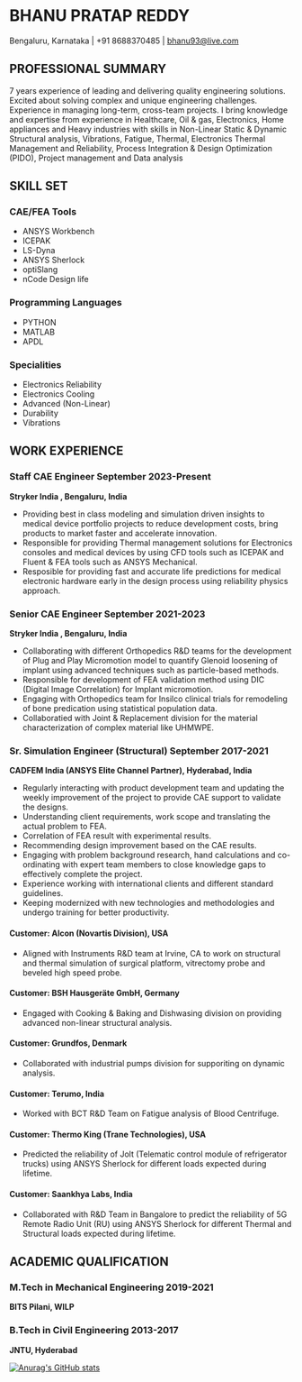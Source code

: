 # BHANU PRATAP REDDY
Bengaluru, Karnataka | +91 8688370485 | bhanu93@live.com

## PROFESSIONAL SUMMARY
7 years experience of leading and delivering quality engineering solutions. Excited about solving complex and unique engineering challenges. Experience in managing long-term, cross-team projects. I bring knowledge and expertise from experience in Healthcare, Oil & gas, Electronics, Home appliances and Heavy industries with skills in Non-Linear Static & Dynamic Structural analysis, Vibrations, Fatigue, Thermal, Electronics Thermal Management and Reliability, Process Integration & Design Optimization (PIDO), Project management and Data analysis

## SKILL SET

### CAE/FEA Tools
- ANSYS Workbench
- ICEPAK
- LS-Dyna
- ANSYS Sherlock
- optiSlang
- nCode Design life

### Programming Languages
- PYTHON
- MATLAB
- APDL

### Specialities
- Electronics Reliability
- Electronics Cooling
- Advanced (Non-Linear)
- Durability
- Vibrations

## WORK EXPERIENCE

### Staff CAE Engineer September 2023-Present
**Stryker India , Bengaluru, India**
- Providing best in class modeling and simulation driven insights to medical device portfolio projects to reduce development costs, bring products to market faster and accelerate innovation.
- Responsible for providing Thermal management solutions for Electronics consoles and medical devices by using CFD tools such as ICEPAK and Fluent & FEA tools such as ANSYS Mechanical.
- Resposible for providing fast and accurate life predictions for medical electronic hardware early in the design process using reliability physics approach.

### Senior CAE Engineer September 2021-2023
**Stryker India , Bengaluru, India**
- Collaborating with different Orthopedics R&D teams for the development of Plug and Play Micromotion model to quantify Glenoid loosening of implant using advanced techniques such as particle-based methods.
- Responsible for development of FEA validation method using DIC (Digital Image Correlation) for Implant micromotion.
- Engaging with Orthopedics team for Insilco clinical trials for remodeling of bone predication using statistical population data.
- Collaboratied with Joint & Replacement division for the material characterization of complex material like UHMWPE.

### Sr. Simulation Engineer (Structural) September 2017-2021
**CADFEM India (ANSYS Elite Channel Partner), Hyderabad, India**
- Regularly interacting with product development team and updating the weekly improvement of the project to provide CAE support to validate the designs.
- Understanding client requirements, work scope and translating the actual problem to FEA.
- Correlation of FEA result with experimental results.
- Recommending design improvement based on the CAE results.
- Engaging with problem background research, hand calculations and co-ordinating with expert team members to close knowledge gaps to effectively complete the project.
- Experience working with international clients and different standard guidelines.
- Keeping modernized with new technologies and methodologies and undergo training for better productivity.

#### Customer: Alcon (Novartis Division), USA
- Aligned with Instruments R&D team at Irvine, CA to work on structural and thermal simulation of surgical platform, vitrectomy probe and beveled high speed probe.   

#### Customer: BSH Hausgeräte GmbH, Germany
- Engaged with Cooking & Baking and Dishwasing division on providing advanced non-linear structural analysis.  

#### Customer: Grundfos, Denmark
- Collaborated with industrial pumps division for supporiting on dynamic analysis. 

#### Customer: Terumo, India
- Worked with BCT R&D Team on Fatigue analysis of Blood Centrifuge.

#### Customer: Thermo King (Trane Technologies), USA
- Predicted the reliability of Jolt (Telematic control module of refrigerator trucks) using ANSYS Sherlock for different loads expected during lifetime. 

#### Customer: Saankhya Labs, India
- Collaborated with R&D Team in Bangalore to predict the reliability of 5G Remote Radio Unit (RU) using ANSYS Sherlock for different Thermal and Structural loads expected during lifetime.

## ACADEMIC QUALIFICATION

### M.Tech in Mechanical Engineering 2019-2021
**BITS Pilani, WILP**

### B.Tech in Civil Engineering 2013-2017
**JNTU, Hyderabad**



[![Anurag's GitHub stats](https://github-readme-stats.vercel.app/api?username=bhanu34)](https://github.com/anuraghazra/github-readme-stats)
